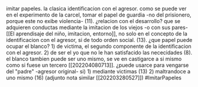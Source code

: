 imitar papeles. la clasica identificacion con el agresor. como se puede ver en el experimento de la carcel, tomar el papel de guardia -no del prisionero, porque este no exibe violencia- (11). ¿relacion con el desarrollo?  que se adquieren conductas mediante la imitacion de los viejos -o con sus pares- [[El aprendisaje del niño, imitacion, entorno]], no solo en el concepto de la identificacion con el agresor, si de todo orden social. (13). ¿que papel puede ocupar el blanco? 1) de victima, el segundo componente de la identificacion con el agresor. 2) de ser el yo que no le han satisfacido las nececidades (8). el blanco tambien puede ser uno mismo, se ve en castigarce a si mismo como si fuese un tercero [[202204080713]]. ¿puede usarce para vengarse del "padre" -agresor original-
si) 1) mediante victimas (13) 2) maltrandoce a uno mismo (16) (adjunto nota similar [[202203280527]])
#ImitarPapeles